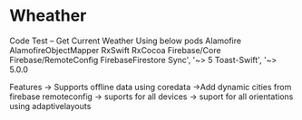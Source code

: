 # Wheather
Code Test – Get Current Weather
Using below pods
Alamofire
AlamofireObjectMapper
RxSwift
RxCocoa
Firebase/Core
Firebase/RemoteConfig
FirebaseFirestore
Sync', '~> 5
Toast-Swift', '~> 5.0.0

Features
-> Supports offline data using coredata
->Add dynamic cities from firebase remoteconfig
-> suports for all devices
-> suport for all orientations using adaptivelayouts

